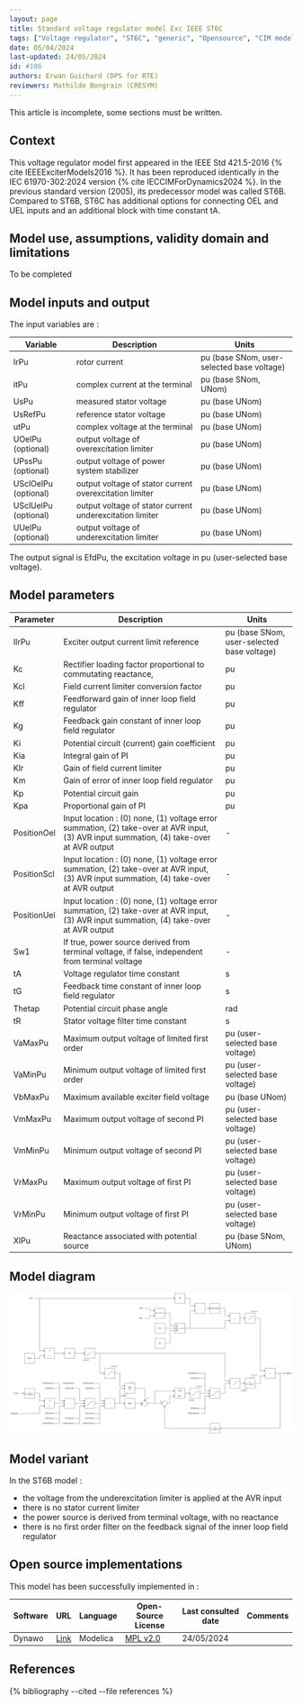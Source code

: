 ```yaml
---
layout: page
title: Standard voltage regulator model Exc IEEE ST6C
tags: ["Voltage regulator", "ST6C", "generic", "Opensource", "CIM model", "RMS", "phasor", "MRL4", "Single phase", "ExcIEEEST6C", "IEEE", "dynawo", "#106"]
date: 05/04/2024
last-updated: 24/05/2024
id: #106
authors: Erwan Guichard (DPS for RTE)
reviewers: Mathilde Bongrain (CRESYM)
---
```


This article is incomplete, some sections must be written.

## Context

This voltage regulator model first appeared in the IEEE Std 421.5-2016 {% cite IEEEExciterModels2016 %}. It has been reproduced identically in the IEC 61970-302:2024 version {% cite IECCIMForDynamics2024 %}.
In the previous standard version (2005), its predecessor model was called ST6B. Compared to ST6B, ST6C has additional options for connecting OEL and UEL inputs and an additional block with time constant tA.

## Model use, assumptions, validity domain and limitations

To be completed

## Model inputs and output

The input variables are :

| Variable | Description | Units |
|-----------|--------------| ------|
| IrPu |rotor current |pu (base SNom, user-selected base voltage)|
|itPu |complex current at the terminal |pu (base SNom, UNom)|
|UsPu |measured stator voltage |pu (base UNom)|
|UsRefPu |reference stator voltage |pu (base UNom)|
|utPu |complex voltage at the terminal |pu (base UNom)|
|UOelPu (optional) |output voltage of overexcitation limiter |pu (base UNom)|
|UPssPu (optional) |output voltage of power system stabilizer |pu (base UNom)|
|USclOelPu (optional) |output voltage of stator current overexcitation limiter |pu (base UNom)|
|USclUelPu (optional) |output voltage of stator current underexcitation limiter |pu (base UNom)|
|UUelPu (optional) |output voltage of underexcitation limiter |pu (base UNom)|

The output signal is EfdPu, the excitation voltage in pu (user-selected base voltage).

## Model parameters

| Parameter | Description | Units |
|-----------|--------------| ------|
|IlrPu |Exciter output current limit reference |pu (base SNom, user-selected base voltage)|
|Kc |Rectifier loading factor proportional to commutating reactance, |pu|
|Kcl |Field current limiter conversion factor |pu|
|Kff |Feedforward gain of inner loop field regulator |pu|
|Kg |Feedback gain constant of inner loop field regulator |pu|
|Ki |Potential circuit (current) gain coefficient |pu|
|Kia |Integral gain of PI |pu|
|Klr |Gain of field current limiter |pu|
|Km |Gain of error of inner loop field regulator |pu|
|Kp |Potential circuit gain |pu|
|Kpa |Proportional gain of PI |pu|
|PositionOel |Input location : (0) none, (1) voltage error summation, (2) take-over at AVR input, (3) AVR input summation, (4) take-over at AVR output|-|
|PositionScl |Input location : (0) none, (1) voltage error summation, (2) take-over at AVR input, (3) AVR input summation, (4) take-over at AVR output|-|
|PositionUel |Input location : (0) none, (1) voltage error summation, (2) take-over at AVR input, (3) AVR input summation, (4) take-over at AVR output|-|
|Sw1 |If true, power source derived from terminal voltage, if false, independent from terminal voltage|-|
|tA |Voltage regulator time constant |s|
|tG |Feedback time constant of inner loop field regulator |s|
|Thetap |Potential circuit phase angle |rad|
|tR |Stator voltage filter time constant |s|
|VaMaxPu |Maximum output voltage of limited first order |pu (user-selected base voltage)|
|VaMinPu |Minimum output voltage of limited first order |pu (user-selected base voltage)|
|VbMaxPu |Maximum available exciter field voltage |pu (base UNom)|
|VmMaxPu |Maximum output voltage of second PI |pu (user-selected base voltage)|
|VmMinPu |Minimum output voltage of second PI |pu (user-selected base voltage)|
|VrMaxPu |Maximum output voltage of first PI |pu (user-selected base voltage)|
|VrMinPu |Minimum output voltage of first PI |pu (user-selected base voltage)|
|XlPu |Reactance associated with potential source |pu (base SNom, UNom)|

## Model diagram

<img src="/pages/models/regulations/ST6C/ST6C.drawio.svg" alt="ST6C diagram">

## Model variant

In the ST6B model :

- the voltage from the underexcitation limiter is applied at the AVR input
- there is no stator current limiter
- the power source is derived from terminal voltage, with no reactance
- there is no first order filter on the feedback signal of the inner loop field regulator

## Open source implementations

This model has been successfully implemented in :

| Software      | URL | Language | Open-Source License | Last consulted date | Comments |
| ------------- | --- | -------- | ------------------- | ------------------- | -------- |
| Dynawo | [Link](https://github.com/dynawo/dynawo) | Modelica | [MPL v2.0](https://www.mozilla.org/en-US/MPL/2.0/)  | 24/05/2024 |  |

## References

{% bibliography --cited --file references  %}

